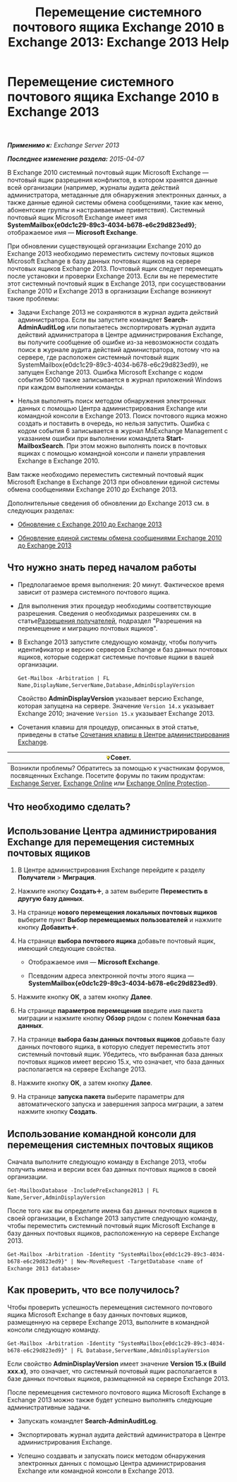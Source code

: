 ﻿---
title: 'Перемещение системного почтового ящика Exchange 2010 в Exchange 2013: Exchange 2013 Help'
TOCTitle: Перемещение системного почтового ящика Exchange 2010 в Exchange 2013
ms:assetid: a3b03c4e-0bc7-41a2-885c-e9cac37566c8
ms:mtpsurl: https://technet.microsoft.com/ru-ru/library/Dn249849(v=EXCHG.150)
ms:contentKeyID: 54913506
ms.date: 04/30/2018
mtps_version: v=EXCHG.150
ms.translationtype: HT
---

# Перемещение системного почтового ящика Exchange 2010 в Exchange 2013

 

_**Применимо к:** Exchange Server 2013_

_**Последнее изменение раздела:** 2015-04-07_

В Exchange 2010 системный почтовый ящик Microsoft Exchange — почтовый ящик разрешения конфликтов, в котором хранятся данные всей организации (например, журналы аудита действий администратора, метаданные для обнаружения электронных данных, а также данные единой системы обмена сообщениями, такие как меню, абонентские группы и настраиваемые приветствия). Системный почтовый ящик Microsoft Exchange имеет имя **SystemMailbox{e0dc1c29-89c3-4034-b678-e6c29d823ed9}**; отображаемое имя — **Microsoft Exchange**.

При обновлении существующей организации Exchange 2010 до Exchange 2013 необходимо переместить систему почтовых ящиков Microsoft Exchange в базу данных почтовых ящиков на сервере почтовых ящиков Exchange 2013. Почтовый ящик следует перемещать после установки и проверки Exchange 2013. Если вы не переместите этот системный почтовый ящик в Exchange 2013, при сосуществовании Exchange 2010 и Exchange 2013 в организации Exchange возникнут такие проблемы:

  - Задачи Exchange 2013 не сохраняются в журнал аудита действий администратора. Если вы запустите командлет **Search-AdminAuditLog** или попытаетесь экспортировать журнал аудита действий администратора в Центре администрирования Exchange, вы получите сообщение об ошибке из-за невозможности создать поиск в журнале аудита действий администратора, потому что на сервере, где расположен системный почтовый ящик SystemMailbox{e0dc1c29-89c3-4034-b678-e6c29d823ed9}, не запущен Exchange 2013. Ошибка Microsoft Exchange с кодом события 5000 также записывается в журнал приложений Windows при каждом выполнении команды.

  - Нельзя выполнять поиск методом обнаружения электронных данных с помощью Центра администрирования Exchange или командной консоли в Exchange 2013. Поиск почтового ящика можно создать и поставить в очередь, но нельзя запустить. Ошибка с кодом события 6 записывается в журнал MsExchange Management с указанием ошибки при выполнении командлета **Start-MailboxSearch**. При этом можно выполнять поиск в почтовых ящиках с помощью командной консоли и панели управления Exchange в Exchange 2010.

Вам также необходимо переместить системный почтовый ящик Microsoft Exchange в Exchange 2013 при обновлении единой системы обмена сообщениями Exchange 2010 до Exchange 2013.

Дополнительные сведения об обновлении до Exchange 2013 см. в следующих разделах:

  - [Обновление с Exchange 2010 до Exchange 2013](upgrade-from-exchange-2010-to-exchange-2013-exchange-2013-help.md)

  - [Обновление единой системы обмена сообщениями Exchange 2010 до Exchange 2013](upgrade-exchange-2010-um-to-exchange-2013-um-exchange-2013-help.md)

## Что нужно знать перед началом работы

  - Предполагаемое время выполнения: 20 минут. Фактическое время зависит от размера системного почтового ящика.

  - Для выполнения этих процедур необходимы соответствующие разрешения. Сведения о необходимых разрешениях см. в статье[Разрешения получателей](recipients-permissions-exchange-2013-help.md), подраздел "Разрешения на перемещение и миграцию почтовых ящиков".

  - В Exchange 2013 запустите следующую команду, чтобы получить идентификатор и версию серверов Exchange и баз данных почтовых ящиков, которые содержат системные почтовые ящики в вашей организации.
    
        Get-Mailbox -Arbitration | FL Name,DisplayName,ServerName,Database,AdminDisplayVersion
    
    Свойство **AdminDisplayVersion** указывает версию Exchange, которая запущена на сервере. Значение `Version 14.x` указывает Exchange 2010; значение `Version 15.x` указывает Exchange 2013.

  - Сочетания клавиш для процедур, описанных в этой статье, приведены в статье [Сочетания клавиш в Центре администрирования Exchange](keyboard-shortcuts-in-the-exchange-admin-center-exchange-online-protection-help.md).

<table>
<thead>
<tr class="header">
<th><img src="images/Bb124558.tip(EXCHG.150).gif" title="Совет" alt="Совет" />Совет.</th>
</tr>
</thead>
<tbody>
<tr class="odd">
<td>Возникли проблемы? Обратитесь за помощью к участникам форумов, посвященных Exchange. Посетите форумы по таким продуктам: <a href="https://go.microsoft.com/fwlink/p/?linkid=60612">Exchange Server</a>, <a href="https://go.microsoft.com/fwlink/p/?linkid=267542">Exchange Online</a> или <a href="https://go.microsoft.com/fwlink/p/?linkid=285351">Exchange Online Protection</a>..</td>
</tr>
</tbody>
</table>


## Что необходимо сделать?

## Использование Центра администрирования Exchange для перемещения системных почтовых ящиков

1.  В Центре администрирования Exchange перейдите к разделу **Получатели** \> **Миграция**.

2.  Нажмите кнопку **Создать**![Значок добавления](images/JJ218640.c1e75329-d6d7-4073-a27d-498590bbb558(EXCHG.150).gif "Значок добавления"), а затем выберите **Переместить в другую базу данных**.

3.  На странице **нового перемещения локальных почтовых ящиков** выберите пункт **Выбор перемещаемых пользователей** и нажмите кнопку **Добавить**![Значок добавления](images/JJ218640.c1e75329-d6d7-4073-a27d-498590bbb558(EXCHG.150).gif "Значок добавления").

4.  На странице **выбора почтового ящика** добавьте почтовый ящик, имеющий следующие свойства.
    
      - Отображаемое имя — **Microsoft Exchange**.
    
      - Псевдоним адреса электронной почты этого ящика — **SystemMailbox{e0dc1c29-89c3-4034-b678-e6c29d823ed9}**.

5.  Нажмите кнопку **ОК**, а затем кнопку **Далее**.

6.  На странице **параметров перемещения** введите имя пакета миграции и нажмите кнопку **Обзор** рядом с полем **Конечная база данных**.

7.  На странице **выбора базы данных почтовых ящиков** добавьте базу данных почтового ящика, в которую следует переместить этот системный почтовый ящик. Убедитесь, что выбранная база данных почтовых ящиков имеет версию 15.x, что означает, что база данных располагается на сервере Exchange 2013.

8.  Нажмите кнопку **ОК**, а затем кнопку **Далее**.

9.  На странице **запуска пакета** выберите параметры для автоматического запуска и завершения запроса миграции, а затем нажмите кнопку **Создать**.

## Использование командной консоли для перемещения системных почтовых ящиков

Сначала выполните следующую команду в Exchange 2013, чтобы получить имена и версии всех баз данных почтовых ящиков в своей организации.

    Get-MailboxDatabase -IncludePreExchange2013 | FL Name,Server,AdminDisplayVersion

После того как вы определите имена баз данных почтовых ящиков в своей организации, в Exchange 2013 запустите следующую команду, чтобы переместить системный почтовый ящик Microsoft Exchange в базу данных почтовых ящиков, расположенную на сервере Exchange 2013.

    Get-Mailbox -Arbitration -Identity "SystemMailbox{e0dc1c29-89c3-4034-b678-e6c29d823ed9}" | New-MoveRequest -TargetDatabase <name of Exchange 2013 database>

## Как проверить, что все получилось?

Чтобы проверить успешность перемещения системного почтового ящика Microsoft Exchange в базу данных почтовых ящиков, размещенную на сервере Exchange 2013, выполните в командной консоли следующую команду.

    Get-Mailbox -Arbitration -Identity "SystemMailbox{e0dc1c29-89c3-4034-b678-e6c29d823ed9}" | FL Database,ServerName,AdminDisplayVersion

Если свойство **AdminDisplayVersion** имеет значение **Version 15.x (Build xxx.x)**, это означает, что системный почтовый ящик располагается в базе данных почтовых ящиков, размещенной на сервере Exchange 2013.

После перемещения системного почтового ящика Microsoft Exchange в Exchange 2013 можно также будет успешно выполнять следующие административные задачи.

  - Запускать командлет **Search-AdminAuditLog**.

  - Экспортировать журнал аудита действий администратора в Центре администрирования Exchange.

  - Успешно создавать и запускать поиск методом обнаружения электронных данных с помощью Центра администрирования Exchange или командной консоли в Exchange 2013.

